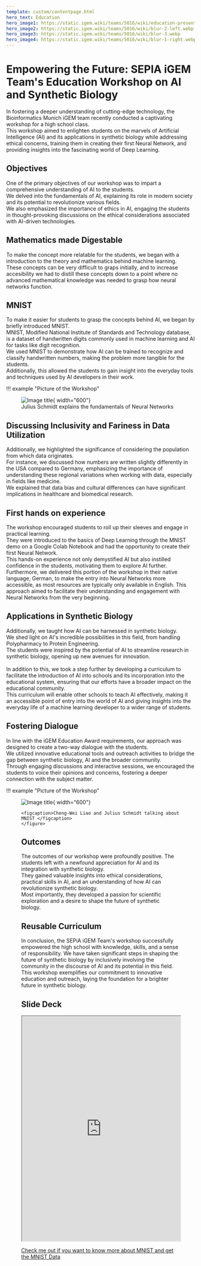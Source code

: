 ```yaml
---
template: custom/contentpage.html
hero_text: Education
hero_image1: https://static.igem.wiki/teams/5016/wiki/education-presentation-picture-2.jpg
hero_image2: https://static.igem.wiki/teams/5016/wiki/blur-2-left.webp
hero_image3: https://static.igem.wiki/teams/5016/wiki/blur-3.webp
hero_image4: https://static.igem.wiki/teams/5016/wiki/blur-1-right.webp
---
```


# Empowering the Future: SEPIA iGEM Team's Education Workshop on AI and Synthetic Biology

In fostering a deeper understanding of cutting-edge technology, the Bioinformatics Munich iGEM team recently conducted a captivating workshop for a high school class.\
This workshop aimed to enlighten students on the marvels of Artificial Intelligence (AI) and its applications in synthetic biology while addressing ethical concerns, training them in creating their first Neural Network, and providing insights into the fascinating world of Deep Learning.

## Objectives

One of the primary objectives of our workshop was to impart a comprehensive understanding of AI to the students.\
We delved into the fundamentals of AI, explaining its role in modern society and its potential to revolutionize various fields.\
We also emphasized the importance of ethics in AI, engaging the students in thought-provoking discussions on the ethical considerations associated with AI-driven technologies.

## Mathematics made Digestable

To make the concept more relatable for the students, we began with a introduction to the theory and mathematics behind machine learning.\
These concepts can be very difficult to graps initially, and to increase accesibility we had to distill these concepts down to a point where no advanced mathematical knowledge was needed to grasp how neural networks function.

## MNIST

To make it easier for students to grasp the concepts behind AI, we began by briefly introduced MNIST.\
MNIST, Modified National Institute of Standards and Technology database, is a dataset of handwritten digits commonly used in machine learning and AI for tasks like digit recognition.\
We used MNIST to demonstrate how AI can be trained to recognize and classify handwritten numbers, making the problem more tangible for the students.\
Additionally, this allowed the students to gain insight into the everyday tools and techniques used by AI developers in their work.

!!! example "Picture of the Workshop"
    <figure markdown >
        ![Image title](https://static.igem.wiki/teams/5016/wiki/education-presentation-picture-1.jpg){ width="600"}
    <figcaption>Julius Schmidt explains the fundamentals of Neural Networks</figcaption>
    </figure>

## Discussing Inclusivity and Fariness in Data Utilization

Additionally, we highlighted the significance of considering the population from which data originates.\
For instance, we discussed how numbers are written slightly differently in the USA compared to Germany, emphasizing the importance of understanding these regional variations when working with data, especially in fields like medicine.\
We explained that data bias and cultural differences can have significant implications in healthcare and biomedical research.

## First hands on experience

The workshop encouraged students to roll up their sleeves and engage in practical learning.\
They were introduced to the basics of Deep Learning through the MNIST demo on a Google Colab Notebook and had the opportunity to create their first Neural Network.\
This hands-on experience not only demystified AI but also instilled confidence in the students, motivating them to explore AI further.\
Furthermore, we delivered this portion of the workshop in their native language, German, to make the entry into Neural Networks more accessible, as most resources are typically only available in English. This approach aimed to facilitate their understanding and engagement with Neural Networks from the very beginning.

## Applications in Synthetic Biology

Additionally, we taught how AI can be harnessed in synthetic biology.\
We shed light on AI's incredible possibilities in this field, from handling Polypharmacy to Protein Engineering.\
The students were inspired by the potential of AI to streamline research in synthetic biology, opening up new avenues for innovation.\
\
In addition to this, we took a step further by developing a curriculum to facilitate the introduction of AI into schools and its incorporation into the educational system, ensuring that our efforts have a broader impact on the educational community.\
This curriculum will enable other schools to teach AI effectively, making it an accessible point of entry into the world of AI and giving insights into the everyday life of a machine learning developer to a wider range of students.

## Fostering Dialogue

In line with the iGEM Education Award requirements, our approach was designed to create a two-way dialogue with the students.\
We utilized innovative educational tools and outreach activities to bridge the gap between synthetic biology, AI and the broader community.\
Through engaging discussions and interactive sessions, we encouraged the students to voice their opinions and concerns, fostering a deeper connection with the subject matter.


!!! example "Picture of the Workshop"
    <figure markdown>
        ![Image title](https://static.igem.wiki/teams/5016/wiki/education-presentation-picture-2.jpg){ width="600"}
        
    <figcaption>Cheng-Wei Liao and Julius Schmidt talking about MNIST </figcaption>
    </figure>

## Outcomes

The outcomes of our workshop were profoundly positive. The students left with a newfound appreciation for AI and its integration with synthetic biology.\
They gained valuable insights into ethical considerations, practical skills in AI, and an understanding of how AI can revolutionize synthetic biology.\
Most importantly, they developed a passion for scientific exploration and a desire to shape the future of synthetic biology.

## Reusable Curriculum

In conclusion, the SEPiA iGEM Team's workshop successfully empowered the high school with knowledge, skills, and a sense of responsibility. We have taken significant steps in shaping the future of synthetic biology by inclusively involving the community in the discourse of AI and its potential in this field.\
This workshop exemplifies our commitment to innovative education and outreach, laying the foundation for a brighter future in synthetic biology.

## Slide Deck

<iframe src="https://static.igem.wiki/teams/5016/wiki/workshop-neuronale-netzwerke-2.pdf" width="100%" height="600"></iframe>

[Check me out if you want to know more about MNIST and get the MNIST Data](https://en.wikipedia.org/wiki/MNIST_database)